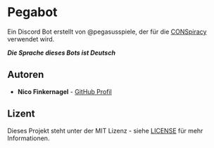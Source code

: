 # Pegabot

 Ein Discord Bot erstellt von @pegasusspiele, der für die [CONSpiracy](https://pegasus.de/conspiracy) verwendet wird.

 ***Die Sprache dieses Bots ist Deutsch***

 ## Autoren

 * **Nico Finkernagel** - [GitHub Profil](https://github.com/gruselhaus)

 ## Lizent

Dieses Projekt steht unter der MIT Lizenz - siehe [LICENSE](LICENSE) für mehr Informationen.
